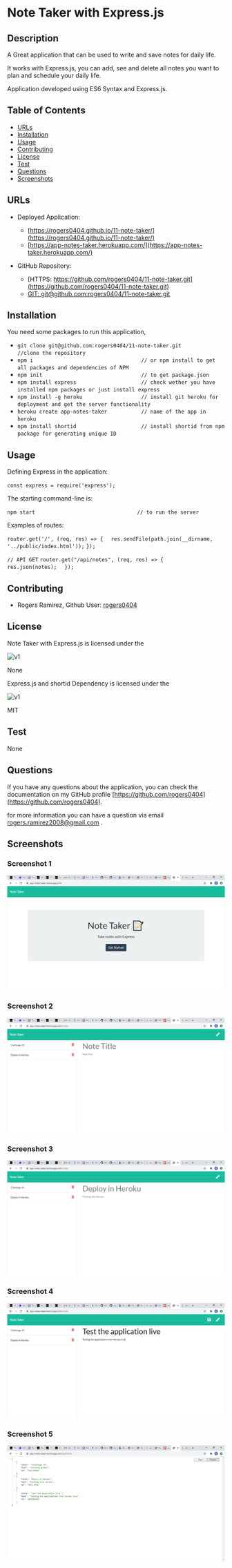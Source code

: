 # Note Taker with Express.js

## Description 

A Great application that can be used to write and save notes for daily life.

It works with Express.js, you can add, see and delete all notes you want to plan and schedule your daily life.

Application developed using ES6 Syntax and Express.js. 


## Table of Contents

* [URLs](#urls)
* [Installation](#installation)
* [Usage](#usage)
* [Contributing](#Contributing)
* [License](#license)
* [Test](#Test)
* [Questions](#questions)
* [Screenshots](#screenshots)


## URLs

* Deployed Application: 
    - [https://rogers0404.github.io/11-note-taker/](https://rogers0404.github.io/11-note-taker/)
    - [https://app-notes-taker.herokuapp.com/](https://app-notes-taker.herokuapp.com/)

* GitHub Repository:
    - [HTTPS: https://github.com/rogers0404/11-note-taker.git](https://github.com/rogers0404/11-note-taker.git)    
    - [GIT: git@github.com:rogers0404/11-note-taker.git](git@github.com:rogers0404/11-note-taker.git)


## Installation

You need some packages to run this application, 

- `git clone git@github.com:rogers0404/11-note-taker.git        //clone the repository`
- `npm i                                   // or npm install to get all packages and dependencies of NPM`
- `npm init                                // to get package.json`
- `npm install express                     // check wether you have installed npm packages or just install express`
- `npm install -g heroku                   // install git heroku for deployment and get the server functionality`
- `heroku create app-notes-taker           // name of the app in heroku`
- `npm install shortid                     // install shortid from npm package for generating unique ID`



## Usage 

Defining Express in the application:

`const express = require('express');`

The starting command-line is:

`npm start                                 // to run the server`

Examples of routes:

`router.get('/', (req, res) => {`
`  res.sendFile(path.join(__dirname, '../public/index.html'));`
`});`

`// API GET`
`router.get("/api/notes", (req, res) => {`
`    res.json(notes);`
`  });`


## Contributing

* Rogers Ramirez, Github User: [rogers0404](http://github.com/rogers0404)


## License

Note Taker with Express.js is licensed under the

![v1](https://img.shields.io/static/v1?label=License&message=None&color=inactive&&style=plastic)

None

Express.js and shortid Dependency is licensed under the

![v1](https://img.shields.io/static/v1?label=License&message=MIT&color=green&&style=plastic)

MIT


## Test

None

## Questions

If you have any questions about the application, you can check the documentation on my GitHub profile [https://github.com/rogers0404](https://github.com/rogers0404).

for more information you can have a question via email [rogers.ramirez2008@gmail.com](rogers.ramirez2008@gmail.com)  .


## Screenshots



### Screenshot 1

![](./public/assets/images/image1.png)

### Screenshot 2

![](./public/assets/images/image2.png)

### Screenshot 3

![](./public/assets/images/image3.png)

### Screenshot 4

![](./public/assets/images/image4.png)

### Screenshot 5

![](./public/assets/images/image5.png)